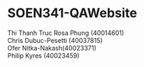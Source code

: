 # SOEN341-QAWebsite

Thi Thanh Truc Rosa Phung (40014601)  
Chris Dubuc-Pesetti (40037815)  
Ofer Nitka-Nakash(40023371)  
Philip Kyres (40023459)
